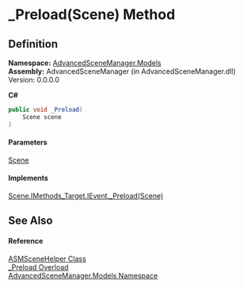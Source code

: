 # \_Preload(Scene) Method

## Definition

**Namespace:** [AdvancedSceneManager.Models](N_AdvancedSceneManager_Models.md)\
**Assembly:** AdvancedSceneManager (in AdvancedSceneManager.dll) Version: 0.0.0.0

**C#**

```c#
public void _Preload(
	Scene scene
)
```

#### Parameters

&#x20; [Scene](T_AdvancedSceneManager_Models_Scene.md)&#x20;

#### Implements

[Scene.IMethods\_Target.IEvent.\_Preload(Scene)](M_AdvancedSceneManager_Models_Scene_IMethods_Target_IEvent__Preload.md)

## See Also

#### Reference

[ASMSceneHelper Class](T_AdvancedSceneManager_Models_ASMSceneHelper.md)\
[\_Preload Overload](Overload_AdvancedSceneManager_Models_ASMSceneHelper__Preload.md)\
[AdvancedSceneManager.Models Namespace](N_AdvancedSceneManager_Models.md)
